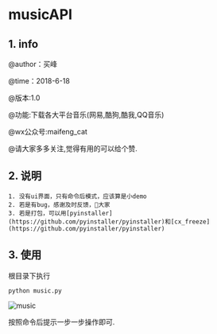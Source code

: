 # musicAPI

## 1. info

@author：买峰

@time：2018-6-18

@版本:1.0

@功能:下载各大平台音乐(网易,酷狗,酷我,QQ音乐)

@wx公众号:maifeng_cat

@请大家多多关注,觉得有用的可以给个赞.

## 2. 说明

 	1. 没有ui界面，只有命令后模式，应该算是小demo
 	2. 若是有bug，感谢及时反馈，🙏大家
 	3. 若是打包，可以用[pyinstaller](https://github.com/pyinstaller/pyinstaller)和[cx_freeze](https://github.com/pyinstaller/pyinstaller)

## 3. 使用

根目录下执行

```
python music.py
```

![music](/Users/mf/Documents/Mywork/Py/music_api/img/music.png)

按照命令后提示一步一步操作即可.